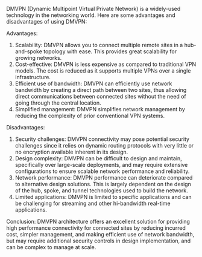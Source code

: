 DMVPN (Dynamic Multipoint Virtual Private Network) is a widely-used technology in the networking world. Here are some advantages and disadvantages of using DMVPN:

Advantages:
1. Scalability: DMVPN allows you to connect multiple remote sites in a hub-and-spoke topology with ease. This provides great scalability for growing networks.
2. Cost-effective: DMVPN is less expensive as compared to traditional VPN models. The cost is reduced as it supports multiple VPNs over a single infrastructure.
3. Efficient use of bandwidth: DMVPN can efficiently use network bandwidth by creating a direct path between two sites, thus allowing direct communications between connected sites without the need of going through the central location.
4. Simplified management: DMVPN simplifies network management by reducing the complexity of prior conventional VPN systems.

Disadvantages:
1. Security challenges: DMVPN connectivity may pose potential security challenges since it relies on dynamic routing protocols with very little or no encryption available inherent in its design.
2. Design complexity: DMVPN can be difficult to design and maintain, specifically over large-scale deployments, and may require extensive configurations to ensure scalable network performance and reliability.
3. Network performance: DMVPN performance can deteriorate compared to alternative design solutions. This is largely dependent on the design of the hub, spoke, and tunnel technologies used to build the network.
4. Limited applications: DMVPN is limited to specific applications and can be challenging for streaming and other hi-bandwidth real-time applications.

Conclusion:
DMVPN architecture offers an excellent solution for providing high performance connectivity for connected sites by reducing incurred cost, simpler management, and making efficient use of network bandwidth, but may require additional security controls in design implementation, and can be complex to manage at scale.
